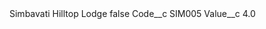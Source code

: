 <?xml version="1.0" encoding="UTF-8"?>
<CustomMetadata xmlns="http://soap.sforce.com/2006/04/metadata" xmlns:xsi="http://www.w3.org/2001/XMLSchema-instance" xmlns:xsd="http://www.w3.org/2001/XMLSchema">
    <label>Simbavati Hilltop Lodge</label>
    <protected>false</protected>
    <values>
        <field>Code__c</field>
        <value xsi:type="xsd:string">SIM005</value>
    </values>
    <values>
        <field>Value__c</field>
        <value xsi:type="xsd:double">4.0</value>
    </values>
</CustomMetadata>
